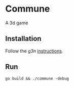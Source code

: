 # Commune
A 3d game

## Installation
Follow the _g3n_ [instructions](https://github.com/g3n/engine#dependencies).

## Run
`go build && ./commune -debug`
